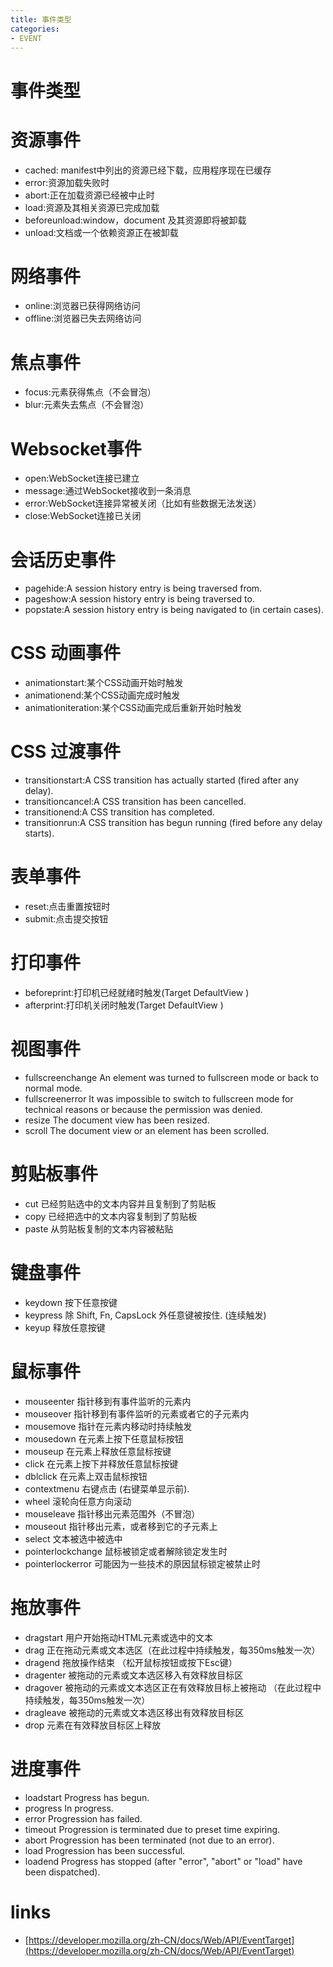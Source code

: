 ```yaml
---
title: 事件类型
categories: 
- EVENT
---
```


# 事件类型


# 资源事件
- cached: manifest中列出的资源已经下载，应用程序现在已缓存
- error:资源加载失败时
- abort:正在加载资源已经被中止时
- load:资源及其相关资源已完成加载
- beforeunload:window，document 及其资源即将被卸载
- unload:文档或一个依赖资源正在被卸载
# 网络事件
- online:浏览器已获得网络访问
- offline:浏览器已失去网络访问
# 焦点事件
- focus:元素获得焦点（不会冒泡）
- blur:元素失去焦点（不会冒泡）
# Websocket事件
- open:WebSocket连接已建立
- message:通过WebSocket接收到一条消息
- error:WebSocket连接异常被关闭（比如有些数据无法发送）
- close:WebSocket连接已关闭
# 会话历史事件
- pagehide:A session history entry is being traversed from.
- pageshow:A session history entry is being traversed to.
- popstate:A session history entry is being navigated to (in certain cases).
# CSS 动画事件
- animationstart:某个CSS动画开始时触发
- animationend:某个CSS动画完成时触发
- animationiteration:某个CSS动画完成后重新开始时触发
# CSS 过渡事件
- transitionstart:A CSS transition has actually started (fired after any delay).
- transitioncancel:A CSS transition has been cancelled.
- transitionend:A CSS transition has completed.
- transitionrun:A CSS transition has begun running (fired before any delay starts).
# 表单事件
- reset:点击重置按钮时
- submit:点击提交按钮

# 打印事件
- beforeprint:打印机已经就绪时触发(Target DefaultView )
- afterprint:打印机关闭时触发(Target DefaultView )

# 视图事件

- fullscreenchange	An element was turned to fullscreen mode or back to normal mode.
- fullscreenerror	It was impossible to switch to fullscreen mode for technical reasons or because the permission was denied.
- resize	The document view has been resized.
- scroll	The document view or an element has been scrolled.

# 剪贴板事件
- cut	已经剪贴选中的文本内容并且复制到了剪贴板
- copy	已经把选中的文本内容复制到了剪贴板
- paste	从剪贴板复制的文本内容被粘贴
# 键盘事件
- keydown	按下任意按键
- keypress	除 Shift, Fn, CapsLock 外任意键被按住. (连续触发)
- keyup	释放任意按键
# 鼠标事件
- mouseenter	指针移到有事件监听的元素内
- mouseover	指针移到有事件监听的元素或者它的子元素内
- mousemove	指针在元素内移动时持续触发
- mousedown	在元素上按下任意鼠标按钮
- mouseup	在元素上释放任意鼠标按键
- click	在元素上按下并释放任意鼠标按键
- dblclick	在元素上双击鼠标按钮
- contextmenu	右键点击 (右键菜单显示前).
- wheel	滚轮向任意方向滚动
- mouseleave	指针移出元素范围外（不冒泡）
- mouseout	指针移出元素，或者移到它的子元素上
- select	文本被选中被选中
- pointerlockchange	鼠标被锁定或者解除锁定发生时
- pointerlockerror	可能因为一些技术的原因鼠标锁定被禁止时
# 拖放事件
- dragstart	用户开始拖动HTML元素或选中的文本
- drag	正在拖动元素或文本选区（在此过程中持续触发，每350ms触发一次）
- dragend	拖放操作结束 （松开鼠标按钮或按下Esc键）
- dragenter	被拖动的元素或文本选区移入有效释放目标区
- dragover	被拖动的元素或文本选区正在有效释放目标上被拖动 （在此过程中持续触发，每350ms触发一次）
- dragleave	被拖动的元素或文本选区移出有效释放目标区
- drop	元素在有效释放目标区上释放
# 进度事件
- loadstart	Progress has begun.
- progress	In progress.
- error	Progression has failed.
- timeout	Progression is terminated due to preset time expiring.
- abort	Progression has been terminated (not due to an error).
- load	Progression has been successful.
- loadend	Progress has stopped (after "error", "abort" or "load" have been dispatched).



# links
- [https://developer.mozilla.org/zh-CN/docs/Web/API/EventTarget](https://developer.mozilla.org/zh-CN/docs/Web/API/EventTarget)